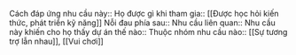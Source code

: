 


Cách đáp ứng nhu cầu này:: 
Họ được gì khi tham gia:: [[Được học hỏi kiến thức, phát triển kỹ năng]]
Nỗi đau phía sau:: 
Nhu cầu liên quan:: 
Nhu cầu này khiến cho họ thấy dự án thế nào:: 
Thuộc nhóm nhu cầu nào:: [[Sự tương trợ lẫn nhau]], [[Vui chơi]]

